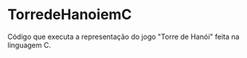 # TorredeHanoiemC
Código que executa a representação do jogo "Torre de Hanói" feita na linguagem C.

